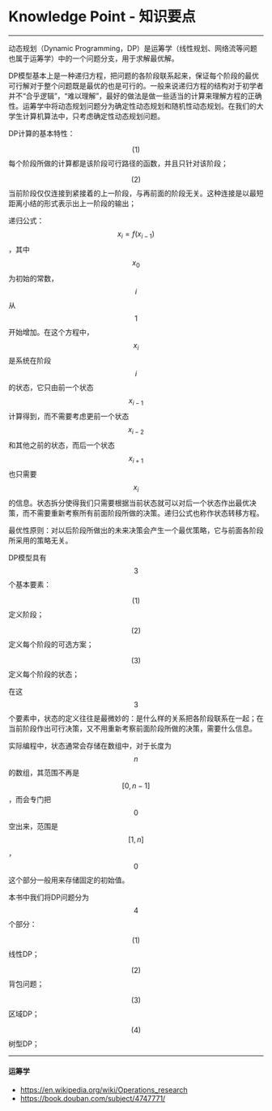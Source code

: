 # Knowledge Point - 知识要点

--------

动态规划（Dynamic Programming，DP）是运筹学（线性规划、网络流等问题也属于运筹学）中的一个问题分支，用于求解最优解。

DP模型基本上是一种递归方程，把问题的各阶段联系起来，保证每个阶段的最优可行解对于整个问题既是最优的也是可行的。一般来说递归方程的结构对于初学者并不“合乎逻辑”，“难以理解”，最好的做法是做一些适当的计算来理解方程的正确性。运筹学中将动态规划问题分为确定性动态规划和随机性动态规划。在我们的大学生计算机算法中，只考虑确定性动态规划问题。

DP计算的基本特性：

$$ (1) $$ 每个阶段所做的计算都是该阶段可行路径的函数，并且只针对该阶段；

$$ (2) $$ 当前阶段仅仅连接到紧接着的上一阶段，与再前面的阶段无关。这种连接是以最短距离小结的形式表示出上一阶段的输出；

递归公式：$$ x_i = f(x_{i-1}) $$，其中$$ x_0 $$为初始的常数，$$ i $$从$$ 1 $$开始增加。在这个方程中，$$ x_i $$是系统在阶段$$ i $$的状态，它只由前一个状态$$ x_{i-1} $$计算得到，而不需要考虑更前一个状态$$ x_{i-2} $$和其他之前的状态，而后一个状态$$ x_{i+1} $$也只需要$$ x_i $$的信息。状态拆分使得我们只需要根据当前状态就可以对后一个状态作出最优决策，而不需要重新考察所有前面阶段所做的决策。递归公式也称作状态转移方程。

最优性原则：对以后阶段所做出的未来决策会产生一个最优策略，它与前面各阶段所采用的策略无关。

DP模型具有$$ 3 $$个基本要素：

$$ (1) $$ 定义阶段；

$$ (2) $$ 定义每个阶段的可选方案；

$$ (3) $$ 定义每个阶段的状态；

在这$$ 3 $$个要素中，状态的定义往往是最微妙的：是什么样的关系把各阶段联系在一起；在当前阶段作出可行决策，又不用重新考察前面阶段所做的决策，需要什么信息。

实际编程中，状态通常会存储在数组中，对于长度为$$ n $$的数组，其范围不再是$$ [0,n-1] $$，而会专门把$$ 0 $$空出来，范围是$$ [1,n] $$，$$ 0 $$这个部分一般用来存储固定的初始值。

本书中我们将DP问题分为$$ 4 $$个部分：

$$ (1) $$ 线性DP；

$$ (2) $$ 背包问题；

$$ (3) $$ 区域DP；

$$ (4) $$ 树型DP；

--------

#### 运筹学

* https://en.wikipedia.org/wiki/Operations_research
* https://book.douban.com/subject/4747771/
